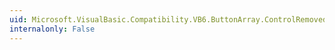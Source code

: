 ```yaml
---
uid: Microsoft.VisualBasic.Compatibility.VB6.ButtonArray.ControlRemoved
internalonly: False
---
```


